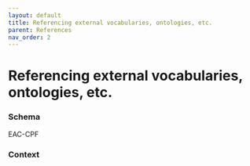 ```yaml
---
layout: default
title: Referencing external vocabularies, ontologies, etc.
parent: References
nav_order: 2
---
```


# Referencing external vocabularies, ontologies, etc.
### Schema
EAC-CPF
### Context
